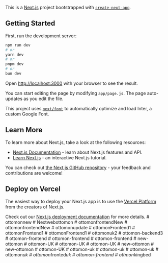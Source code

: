 This is a [Next.js](https://nextjs.org/) project bootstrapped with [`create-next-app`](https://github.com/vercel/next.js/tree/canary/packages/create-next-app).

## Getting Started

First, run the development server:

```bash
npm run dev
# or
yarn dev
# or
pnpm dev
# or
bun dev
```

Open [http://localhost:3000](http://localhost:3000) with your browser to see the result.

You can start editing the page by modifying `app/page.js`. The page auto-updates as you edit the file.

This project uses [`next/font`](https://nextjs.org/docs/basic-features/font-optimization) to automatically optimize and load Inter, a custom Google Font.

## Learn More

To learn more about Next.js, take a look at the following resources:

- [Next.js Documentation](https://nextjs.org/docs) - learn about Next.js features and API.
- [Learn Next.js](https://nextjs.org/learn) - an interactive Next.js tutorial.

You can check out [the Next.js GitHub repository](https://github.com/vercel/next.js/) - your feedback and contributions are welcome!

## Deploy on Vercel

The easiest way to deploy your Next.js app is to use the [Vercel Platform](https://vercel.com/new?utm_medium=default-template&filter=next.js&utm_source=create-next-app&utm_campaign=create-next-app-readme) from the creators of Next.js.

Check out our [Next.js deployment documentation](https://nextjs.org/docs/deployment) for more details.
#   o t t o m o n n e w  
 #   N e x t w e b o t t o m o n  
 #   o t t o m o n f r o n t e n d N e w  
 #   o t t o m o n f r o n t e n d N e w  
 #   o t t o m o n u p d a t e  
 #   o t t o m o n F r o n t e n d 1  
 #   o t t o m o n F r o n t e n d 1  
 #   o t t o m o n F r o n t e n d 1  
 #   o t t o m o n u k 2  
 #   o t t o m o n - b a c k e n d 3  
 #   o t t o m o n - f r o n t e n d  
 #   o t t o m o n - f r o n t e n d  
 #   o t t o m o n - f r o n t e n d  
 #   n e w - o t t o m o n  
 #   o t t o m o n - U K  
 #   o t t o m o n - U K  
 #   o t t o m o n - U K  
 #   n e w - o t t o m o n  
 #   n e w - o t t o m o n  
 #   o t t o m o n - U K  
 #   o t t o m o n - u k  
 #   o t t o m o n - u k  
 #   o t t o m o n - u k  
 #   o t t o m o n _ u k  
 #   o t t o m o n _ f r o n t e d _ u k  
 #   o t t o m o n - f r o n t e n d  
 #   o t t m o n _ k i n g b e d  
 